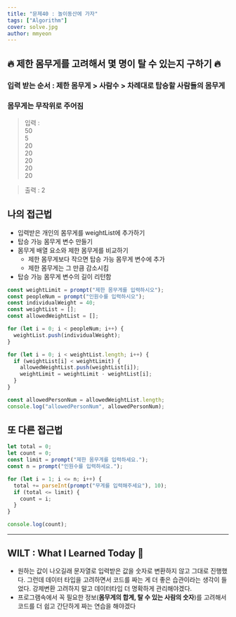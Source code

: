 ```yaml
---
title: "문제40 : 놀이동산에 가자"
tags: ["Algorithm"]
cover: solve.jpg
author: mmyeon
---
```


## 🔥 제한 몸무게를 고려해서 몇 명이 탈 수 있는지 구하기 🔥

### 입력 받는 순서 : 제한 몸무게 > 사람수 > 차례대로 탑승할 사람들의 몸무게<br>

### 몸무게는 무작위로 주어짐

> 입력 :</br>
> 50</br>
> 5</br>
> 20</br>
> 20</br>
> 20</br>
> 20</br>
> 20</br>

> 출력 : 2</br>

## 나의 접근법

- 입력받은 개인의 몸무게를 weightList에 추가하기
- 탑승 가능 몸무게 변수 만들기
- 몸무게 배열 요소와 제한 몸무게를 비교하기
  - 제한 몸무게보다 작으면 탑승 가능 몸무게 변수에 추가
  - 제한 몸무게는 그 만큼 감소시킴
- 탑승 가능 몸무게 변수의 길이 리턴함

```js
const weightLimit = prompt("제한 몸무게를 입력하시오");
const peopleNum = prompt("인원수를 입력하시오");
const individualWeight = 40;
const weightList = [];
const allowedWeightList = [];

for (let i = 0; i < peopleNum; i++) {
  weightList.push(individualWeight);
}

for (let i = 0; i < weightList.length; i++) {
  if (weightList[i] < weightLimit) {
    allowedWeightList.push(weightList[i]);
    weightLimit = weightLimit - weightList[i];
  }
}

const allowedPersonNum = allowedWeightList.length;
console.log("allowedPersonNum", allowedPersonNum);
```

## 또 다른 접근법

```js
let total = 0;
let count = 0;
const limit = prompt("제한 몸무게를 입력하세요.");
const n = prompt("인원수를 입력하세요.");

for (let i = 1; i <= n; i++) {
  total += parseInt(prompt("무게를 입력해주세요"), 10);
  if (total <= limit) {
    count = i;
  }
}

console.log(count);
```

---

## WILT : What I Learned Today 🤔

- 원하는 값이 나오길래 문자열로 입력받은 값을 숫자로 변환하지 않고 그대로 진행했다. 그런데 데이터 타입을 고려하면서 코드를 짜는 게 더 좋은 습관이라는 생각이 들었다. 강제변환 고려하지 말고 데이터타입 더 명확하게 관리해야겠다.
- 프로그램속에서 꼭 필요한 정보(**몸무게의 합계, 탈 수 있는 사람의 숫자**)를 고려해서 코드를 더 쉽고 간단하게 짜는 연습을 해야겠다
